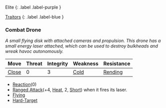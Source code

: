 Elite
{: .label .label-purple }

[Traitors](Game/Hostile-Groups#Traitors)
{: .label .label-blue }
### Combat Drone
*A small flying disk with attached cameras and propulsion. This drone has a small energy laser attached, which can be used to destroy bulkheads and wreak havoc autonomously.*

| Move                              | Threat | Integrity | Weakness                      | Resistance                          |
| --------------------------------- | ------ | --------- | ----------------------------- | ----------------------------------- |
| [Close](Game/Core/Movement#Close) | 0      | 3         | [Cold](Game/Core/Injury#Cold) | [Rending](Game/Core/Injury#Rending) |

* [Reaction](Game/Core/Blocks/Reaction)(0)
* [Ranged Attack](Game/Core/Blocks/Ranged%20Attack)(+4, [Heat](Game/Core/Injury#Heat), 2, [Short](Game/Core/Movement#Short)) when it fires its laser.
* [Flying](Game/Core/Blocks/Flying)
* [Hard-Target](Game/Core/Blocks/Hard-Target)
